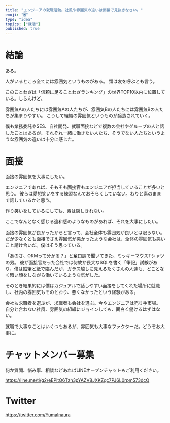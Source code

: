 ```yaml
---
title: "エンジニアの就職活動。社風や雰囲気の違いは面接で見抜きなさい。"
emoji: "🖥"
type: "idea"
topics: ["就活"]
published: true
---
```


# 結論

ある。

人がいるところ全てには雰囲気というものがある。
類は友を呼ぶとも言う。

このことわざは「信頼に足ることわざランキング」の世界TOP10以内に位置している。しらんけど。

雰囲気Aの人たちには雰囲気Aの人たちが、雰囲気Bの人たちには雰囲気Bの人たちが集まりやすい。
こうして組織の雰囲気というものが醸造されていく。

僕も業務委託やSES、自社開発、就職面接などで複数の会社やグループの人と話したことはあるが、それぞれ一緒に働きたい人たち、そうでない人たちというような雰囲気の違いは十分に感じた。

# 面接

面接の雰囲気を大事にしたい。

エンジニアであれば、そもそも面接官もエンジニアが担当していることが多いと思う。
彼らは愛想笑いをする練習なんておそらくしていない。わりと素のままで話しているかと思う。

作り笑いをしているにしても、素は隠しきれない。

ここでなんとなく感じる違和感のようなものがあれば、それを大事にしたい。

面接の雰囲気が良かったからと言って、会社全体も雰囲気が良いとは限らない。
だが少なくとも面接でさえ雰囲気が悪かったような会社は、全体の雰囲気も悪いこと請け合いだ。僕はそう思っている。

「あのさ、ORMって分かる？」と輩口調で聞いてきた、ミッキーマウスTシャツの男。
彼が面接官だった会社では何故か長大なSQLを書く「筆記」試験があり、僕は鉛筆と紙で臨んだが、ガラス越しに見えるたくさんの人達も、どことなく暗い顔をしながら働いているような気がした。

そのとき結果的には僕はカジュアルで話しやすい面接をしてくれた場所に就職し、社内の雰囲気もそのとおり、悪くなかったという経験がある。

会社も求職者を選ぶが、求職者も会社を選ぶ。今やエンジニアは売り手市場。
自分と合わない社風、雰囲気の組織にジョインしても、面白く働けるはずはない。

就職で大事なことはいくつもあるが、雰囲気も大事なファクターだ。どうぞお大事に。





<!-- Update From Qiita API -->

# チャットメンバー募集


何か質問、悩み事、相談などあればLINEオープンチャットもご利用ください。

https://line.me/ti/g2/eEPltQ6Tzh3pYAZV8JXKZqc7PJ6L0rpm573dcQ





# Twitter


https://twitter.com/YumaInaura


<!-- Update From Qiita API -->


